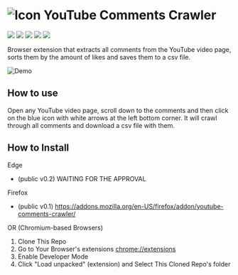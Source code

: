 # ![Icon](https://github.com/rdavydov/yt-comments-crawler/blob/main/images/ico19.png?raw=true) YouTube Comments Crawler

![](https://img.shields.io/github/license/rdavydov/yt-comments-crawler?style=for-the-badge&logo=github&color=purple&logoColor=thistle)
![](https://img.shields.io/github/stars/rdavydov/yt-comments-crawler?style=for-the-badge&logo=github&color=darkblue&logoColor=aquamarine)
![](https://img.shields.io/github/forks/rdavydov/yt-comments-crawler?style=for-the-badge&logo=github&color=darkblue&logoColor=aquamarine)
![](https://img.shields.io/github/watchers/rdavydov/yt-comments-crawler?style=for-the-badge&logo=github&color=darkblue&logoColor=aquamarine)
![](https://img.shields.io/github/last-commit/rdavydov/yt-comments-crawler?style=for-the-badge&logo=github&color=darkgreen&logoColor=lightgreen)

Browser extension that extracts all comments from the YouTube video page, sorts them by the amount of likes and saves them to a csv file.

![Demo](https://github.com/rdavydov/yt-comments-crawler/blob/main/yt-comments-crawler-animation.gif?raw=true)

## How to use

Open any YouTube video page, scroll down to the comments and then click on the blue icon with white arrows at the left bottom corner. It will crawl through all comments and download a csv file with them.

## How to Install

Edge

- (public v0.2) WAITING FOR THE APPROVAL

Firefox

- (public v0.1) <https://addons.mozilla.org/en-US/firefox/addon/youtube-comments-crawler/>

OR (Chromium-based Browsers)

1. Clone This Repo
2. Go to Your Browser's extensions [chrome://extensions](chrome://extensions)
3. Enable Developer Mode
4. Click "Load unpacked" (extension) and Select This Cloned Repo's folder
